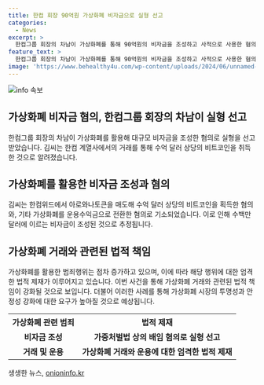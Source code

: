 ```yaml
---
title: 한컴 회장 90억원 가상화폐 비자금으로 실형 선고
categories:
  - News
excerpt: >
  한컴그룹 회장의 차남이 가상화폐를 통해 90억원의 비자금을 조성하고 사적으로 사용한 혐의로 실형을 선고받았다. 김씨는 한컴 계열사에서 아로와나토큰을 매도하고 비트코인을 전송받아 비자금을 조성한 혐의를 받았으며, 추가로 운용수익금도 전송받은 것으로 파악되고 있다. #한컴그룹 #김상철 #가상화폐 #법정 #혐의
feature_text: >
  한컴그룹 회장의 차남이 가상화폐를 통해 90억원의 비자금을 조성하고 사적으로 사용한 혐의로 실형을 선고받았다. 김씨는 한컴 계열사에서 아로와나토큰을 매도하고 비트코인을 전송받아 비자금을 조성한 혐의를 받았으며, 추가로 운용수익금도 전송받은 것으로 파악되고 있다. #한컴그룹 #김상철 #가상화폐 #법정 #혐의
image: 'https://www.behealthy4u.com/wp-content/uploads/2024/06/unnamed-file.png'
---
```


<p><img src="https://www.behealthy4u.com/wp-content/uploads/2024/06/unnamed-file.png" alt="info 속보" /></p>

<h2 data-ke-size="size26">가상화폐 비자금 혐의, 한컴그룹 회장의 차남이 실형 선고</h2>

<p data-ke-size="size16">한컴그룹 회장의 차남이 가상화폐를 활용해 대규모 비자금을 조성한 혐의로 실형을 선고받았습니다. 김씨는 한컴 계열사에서의 거래를 통해 수억 달러 상당의 비트코인을 취득한 것으로 알려졌습니다.</p>

<h2 data-ke-size="size26">가상화폐를 활용한 비자금 조성과 혐의</h2>

<p data-ke-size="size16">김씨는 한컴위드에서 아로와나토큰을 매도해 수억 달러 상당의 비트코인을 획득한 혐의와, 기타 가상화폐를 운용수익금으로 전환한 혐의로 기소되었습니다. 이로 인해 수백만 달러에 이르는 비자금이 조성된 것으로 추정됩니다.</p>

<h2 data-ke-size="size26">가상화폐 거래와 관련된 법적 책임</h2>

<p data-ke-size="size16">가상화폐를 활용한 범죄행위는 점차 증가하고 있으며, 이에 따라 해당 행위에 대한 엄격한 법적 제재가 이루어지고 있습니다. 이번 사건을 통해 가상화폐 거래와 관련된 법적 책임이 강화될 것으로 보입니다. 더불어 이러한 사례를 통해 가상화폐 시장의 투명성과 안정성 강화에 대한 요구가 높아질 것으로 예상됩니다.</p>

<table>
    <tr>
        <th>가상화폐 관련 범죄</th>
        <th>법적 제재</th>
    </tr>
    <tr>
        <td style="text-align: center; height: 17px;"><b>비자금 조성</b></td>
        <td style="text-align: center; height: 17px;"><b>가중처벌법 상의 배임 혐의로 실형 선고</b></td>
    </tr>
    <tr>
        <td style="text-align: center; height: 17px;"><b>거래 및 운용</b></td>
        <td style="text-align: center; height: 17px;"><b>가상화폐 거래와 운용에 대한 엄격한 법적 제재</b></td>
    </tr>
</table>

<p data-ke-size="size16"></p>
생생한 뉴스, <a href="https://onioninfo.kr" rel="dofollow">onioninfo.kr</a>


